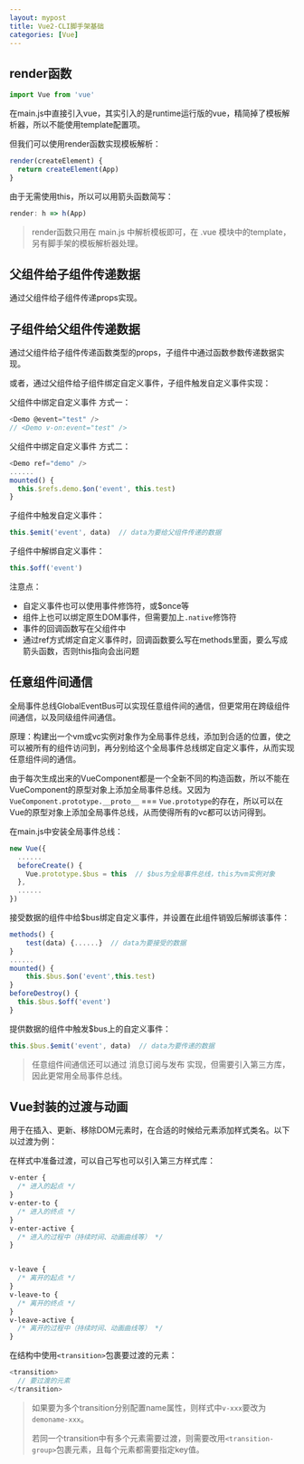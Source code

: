 ```yaml
---
layout: mypost
title: Vue2-CLI脚手架基础
categories: [Vue]
---
```


## render函数

```js
import Vue from 'vue'
```

在main.js中直接引入vue，其实引入的是runtime运行版的vue，精简掉了模板解析器，所以不能使用template配置项。

但我们可以使用render函数实现模板解析：

```js
render(createElement) {
  return createElement(App)
}
```

由于无需使用this，所以可以用箭头函数简写：

```js
render: h => h(App)
```

> render函数只用在 main.js 中解析模板即可，在 .vue 模块中的template，另有脚手架的模板解析器处理。

## 父组件给子组件传递数据

通过父组件给子组件传递props实现。

## 子组件给父组件传递数据

通过父组件给子组件传递函数类型的props，子组件中通过函数参数传递数据实现。

或者，通过父组件给子组件绑定自定义事件，子组件触发自定义事件实现：

父组件中绑定自定义事件 方式一：

```js
<Demo @event="test" />
// <Demo v-on:event="test" />
```

父组件中绑定自定义事件 方式二：

```js
<Demo ref="demo" />
......
mounted() {
  this.$refs.demo.$on('event', this.test)
}
```

子组件中触发自定义事件：

```js
this.$emit('event', data)  // data为要给父组件传递的数据
```

子组件中解绑自定义事件：

```js
this.$off('event')
```

注意点：

- 自定义事件也可以使用事件修饰符，或$once等
- 组件上也可以绑定原生DOM事件，但需要加上`.native`修饰符
- 事件的回调函数写在父组件中
- 通过ref方式绑定自定义事件时，回调函数要么写在methods里面，要么写成箭头函数，否则this指向会出问题

## 任意组件间通信

全局事件总线GlobalEventBus可以实现任意组件间的通信，但更常用在跨级组件间通信，以及同级组件间通信。

原理：构建出一个vm或vc实例对象作为全局事件总线，添加到合适的位置，使之可以被所有的组件访问到，再分别给这个全局事件总线绑定自定义事件，从而实现任意组件间的通信。

由于每次生成出来的VueComponent都是一个全新不同的构造函数，所以不能在VueComponent的原型对象上添加全局事件总线。又因为`VueComponent.prototype.__proto__` ===  `Vue.prototype`的存在，所以可以在Vue的原型对象上添加全局事件总线，从而使得所有的vc都可以访问得到。

在main.js中安装全局事件总线：

```js
new Vue({
  ......
  beforeCreate() {
    Vue.prototype.$bus = this  // $bus为全局事件总线，this为vm实例对象
  },
  ......
})
```

接受数据的组件中给$bus绑定自定义事件，并设置在此组件销毁后解绑该事件：

```js
methods() {
	test(data) {......}  // data为要接受的数据
}
......
mounted() {
	this.$bus.$on('event',this.test)
}
beforeDestroy() {
  this.$bus.$off('event')
}
```

提供数据的组件中触发$bus上的自定义事件：

```js
this.$bus.$emit('event', data)  // data为要传递的数据
```

> 任意组件间通信还可以通过 消息订阅与发布 实现，但需要引入第三方库，因此更常用全局事件总线。

## Vue封装的过渡与动画

用于在插入、更新、移除DOM元素时，在合适的时候给元素添加样式类名。以下以过渡为例：

在样式中准备过渡，可以自己写也可以引入第三方样式库：

```css
v-enter {
  /* 进入的起点 */
}
v-enter-to {
  /* 进入的终点 */
}
v-enter-active {
  /* 进入的过程中（持续时间、动画曲线等） */
}


v-leave {
  /* 离开的起点 */
}
v-leave-to {
  /* 离开的终点 */
}
v-leave-active {
  /* 离开的过程中（持续时间、动画曲线等） */
}
```

在结构中使用`<transition>`包裹要过渡的元素：

```js
<transition>
  // 要过渡的元素
</transition>
```

> 如果要为多个transition分别配置name属性，则样式中`v-xxx`要改为`demoname-xxx`。
>
> 若同一个transition中有多个元素需要过渡，则需要改用`<transition-group>`包裹元素，且每个元素都需要指定key值。

